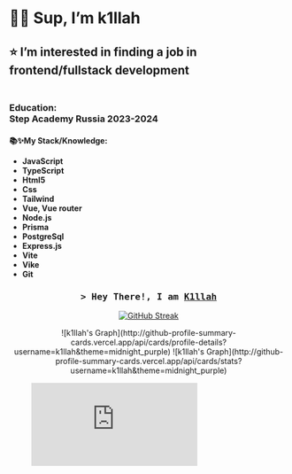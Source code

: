 <h1>🖐🏻 Sup, I’m k1llah </h1>
 <h2>⭐️ I’m interested in finding a job in frontend/fullstack development<h3/>
<p align="center">
<img src="tayler.gif" alt="">
<!--   <img src="c6f93b09460ca403a534d2c3e12076c9.jpg" alt=""> -->
</p>

<!---
k1llah/k1llah is a ✨ special ✨ repository because its `README.md` (this file) appears on your GitHub profile.
You can click the Preview link to take a look at your changes.
--->
<h3>Education: <br>
Step Academy Russia 2023-2024
</h3>
<h4>
 📚✨My Stack/Knowledge:
 <ul>
  <li>JavaScript</li>
  <li>TypeScript</li>
  <li>Html5</li>
  <li>Css</li>
  <li>Tailwind</li>
  <li>Vue, Vue router</li>
  <li>Node.js</li>
  <li>Prisma</li>
  <li>PostgreSql</li>
  <li>Express.js</li>
  <li>Vite</li>
  <li>Vike</li>
  <li>Git</li>
 </ul>
</h4>

<!--
<h2 align="center">
  Welcome to Bekzhanov World!
  <img src="https://media.giphy.com/media/hvRJCLFzcasrR4ia7z/giphy.gif" width="28">
</h2>
-->

<!--
<p align="center">
  <a href="https://github.com/alsiam"><img src="https://readme-typing-svg.herokuapp.com/?lines=Self%20Taught%20Programmer;Front%20End%20Developer;1.5%2B%20years%20of%20coding%20experience;Always%20learning%20new%20things&center=true&width=380&height=45"></a>
</p>

 -->





<!-- Intro  -->
<h3 align="center">
        <samp>&gt; Hey There!, I am
                <b><a target="_blank" href="https://bekzhanov.netlify.app">K1llah</a></b>
        </samp>
</h3>





<!-- ## Top Open Source -
[![Programming tasks](https://github-readme-stats.vercel.app/api/pin/?username=BekzhanovR&repo=Programming-tasks&border_color=7F3FBF&bg_color=0D1117&title_color=C9D1D9&text_color=8B949E&icon_color=7F3FBF)](https://github.com/BekzhanovR/Programming-tasks)
[![README template](https://github-readme-stats.vercel.app/api/pin/?username=BekzhanovR&repo=BekzhanovR&border_color=7F3FBF&bg_color=0D1117&title_color=C9D1D9&text_color=8B949E&icon_color=7F3FBF)](https://github.com/BekzhanovR/BekzhanovR)
[![Frontend practikum](https://github-readme-stats.vercel.app/api/pin/?username=BekzhanovR&repo=Frontend-Praktikum&border_color=7F3FBF&bg_color=0D1117&title_color=C9D1D9&text_color=8B949E&icon_color=7F3FBF)](https://github.com/BekzhanovR/Frontend-Praktikum)
[![HTML & CSS](https://github-readme-stats.vercel.app/api/pin/?username=BekzhanovR&repo=Html_Css_with_FreeCodeCamp&border_color=7F3FBF&bg_color=0D1117&title_color=C9D1D9&text_color=8B949E&icon_color=7F3FBF)](https://github.com/BekzhanovR/Html_Css_with_FreeCodeCamp) -->

<!-- <p align="left">
  <a href="https://github.com/BekzhanovR?tab=repositories" target="_blank"><img alt="All Repositories" title="All Repositories" src="https://img.shields.io/badge/-All%20Repos-2962FF?style=for-the-badge&logo=koding&logoColor=white"/></a>
</p>

<br/>
<hr/>
<br/> -->
<div align="center">
<p align="center">
<a href="https://git.io/streak-stats"><img src="https://github-readme-streak-stats.herokuapp.com?user=k1llah&theme=tokyonight&hide_border=true&card_width=500" alt="GitHub Streak" /></a>

  <br/>
</p>
</div>
<div display="flex" align="center">
![k1llah's Graph](http://github-profile-summary-cards.vercel.app/api/cards/profile-details?username=k1llah&theme=midnight_purple)
![k1llah's Graph](http://github-profile-summary-cards.vercel.app/api/cards/stats?username=k1llah&theme=midnight_purple)
</div>
<figure><embed src="https://wakatime.com/share/@018dc2ef-198e-4390-9b22-cd58002db121/c26456b5-cc43-49cb-b092-ec4fb6b973cf.svg"></embed></figure>

